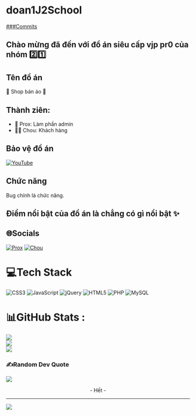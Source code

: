 # doan1J2School
[###Commits](https://github.com/Prox404/doan1J2School)

## Chào mừng đã đến với đồ án siêu cấp vjp pr0 của nhóm 2️⃣1️⃣ 

## Tên đồ án

🏪 Shop bán áo 👕

## Thành ziên: 
-  🤡 Prox: Làm phần admin
-  👷‍♂️ Chou: Khách hàng

## Bảo vệ đồ án
[![YouTube](https://img.shields.io/badge/J2teamNNL-%23FF0000.svg?style=for-the-badge&logo=YouTube&logoColor=white)](https://www.youtube.com/watch?v=FwDu5yLC4KU)
## Chức năng

Bug chính là chức năng.

## Điểm nổi bật của đồ án là chẳng có gì nổi bật ✨




## 🌐Socials
[![Prox](https://img.shields.io/badge/Prox-%231877F2.svg?logo=Facebook&logoColor=white)](https://facebook.com/https://www.facebook.com/Prox.Error404/) 
[![Chou](https://img.shields.io/badge/Chau-%231877F2.svg?logo=Facebook&logoColor=white)](https://www.facebook.com/chau.nguyenminh.1293/) 
# 💻Tech Stack
![CSS3](https://img.shields.io/badge/css3-%231572B6.svg?style=for-the-badge&logo=css3&logoColor=white) ![JavaScript](https://img.shields.io/badge/javascript-%23323330.svg?style=for-the-badge&logo=javascript&logoColor=%23F7DF1E) ![jQuery](https://img.shields.io/badge/jquery-%230769AD.svg?style=for-the-badge&logo=jquery&logoColor=white) ![HTML5](https://img.shields.io/badge/html5-%23E34F26.svg?style=for-the-badge&logo=html5&logoColor=white) ![PHP](https://img.shields.io/badge/php-%23777BB4.svg?style=for-the-badge&logo=php&logoColor=white) ![MySQL](https://img.shields.io/badge/mysql-%2300f.svg?style=for-the-badge&logo=mysql&logoColor=white)
# 📊GitHub Stats :
![](https://github-readme-stats.vercel.app/api?username=Prox404&theme=dark&hide_border=true&include_all_commits=false&count_private=false)<br/>
![](https://github-readme-streak-stats.herokuapp.com/?user=Prox404&theme=dark&hide_border=true)<br/>
![](https://github-readme-stats.vercel.app/api/top-langs/?username=Prox404&theme=dark&hide_border=true&include_all_commits=false&count_private=false&layout=compact)

### ✍️Random Dev Quote
![](https://quotes-github-readme.vercel.app/api?type=horizontal&theme=radical)
<p align="center">
  - Hết -
</p>

---
![](https://komarev.com/ghpvc/?username=Prox404&label=Visitors+Count&color=brightgreen)
